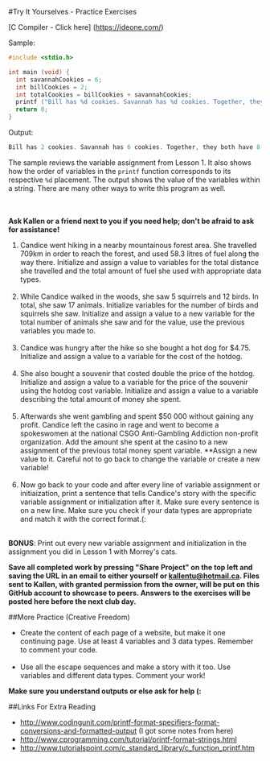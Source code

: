 #Try It Yourselves - Practice Exercises

[C Compiler - Click here] (https://ideone.com/)

Sample:
```c
#include <stdio.h>

int main (void) {
  int savannahCookies = 6;
  int billCookies = 2;
  int totalCookies = billCookies + savannahCookies;
  printf ("Bill has %d cookies. Savannah has %d cookies. Together, they both have %d cookies in total.", billCookies, savannahCookies, totalCookies);
  return 0;
}
```
Output:
```c
Bill has 2 cookies. Savannah has 6 cookies. Together, they both have 8 cookies in total.
```
The sample reviews the variable assignment from Lesson 1. It also shows how the order of variables in the ```printf``` function corresponds to its respective ```%d``` placement. The output shows the value of the variables within a string. There are many other ways to write this program as well. 
<br><br><br>

__Ask Kallen or a friend next to you if you need help; don't be afraid to ask for assistance!__

1. Candice went hiking in a nearby mountainous forest area. She travelled 709km in order to reach the forest, and used 58.3 litres of fuel along the way there. Initialize and assign a value to variables for the total distance she travelled and the total amount of fuel she used with appropriate data types.<br><br>
2. While Candice walked in the woods, she saw 5 squirrels and 12 birds. In total, she saw 17 animals. Initialize variables for the number of birds and squirrels she saw. Initialize and assign a value to a new variable for the total number of animals she saw and for the value, use the previous variables you made to.<br><br>
3. Candice was hungry after the hike so she bought a hot dog for $4.75. Initialize and assign a value to a variable for the cost of the hotdog.<br><br>
4. She also bought a souvenir that costed double the price of the hotdog. Initialize and assign a value to a variable for the price of the souvenir using the hotdog cost variable. Initialize and assign a value to a variable describing the total amount of money she spent.<br><br>
5. Afterwards she went gambling and spent $50 000 without gaining any profit. Candice left the casino in rage and went to become a spokeswomen at the national CSGO Anti-Gambling Addiction non-profit organization. Add the amount she spent at the casino to a new assignment of the previous total money spent variable. **Assign a new value to it. Careful not to go back to change the variable or create a new variable! <br><br>
6. Now go back to your code and after every line of variable assignment or initiaization, print a sentence that tells Candice's story with the specific variable assignment or initialization after it. Make sure every sentence is on a new line. Make sure you check if your data types are appropriate and match it with the correct format.(: <br><br>

__BONUS__: Print out every new variable assignment and initialization in the assignment you did in Lesson 1 with Morrey's cats.

__Save all completed work by pressing "Share Project" on the top left and saving the URL in an email to either yourself or kallentu@hotmail.ca. Files sent to Kallen, with granted permission from the owner, will be put on this GitHub account to showcase to peers. Answers to the exercises will be posted here before the next club day.__

##More Practice (Creative Freedom)
* Create the content of each page of a website, but make it one continuing page. Use at least 4 variables and 3 data types. Remember to comment your code.<br><br>
* Use all the escape sequences and make a story with it too. Use variables and different data types. Comment your work!

__Make sure you understand outputs or else ask for help (:__

##Links For Extra Reading
* http://www.codingunit.com/printf-format-specifiers-format-conversions-and-formatted-output (I got some notes from here)
* http://www.cprogramming.com/tutorial/printf-format-strings.html
* http://www.tutorialspoint.com/c_standard_library/c_function_printf.htm
